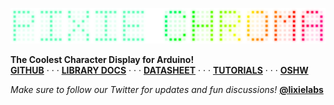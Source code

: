 <a href="https://github.com/connornishijima/Pixie_Chroma/#readme"><img src="logo.png"></a>
<p>
  <b>The Coolest Character Display for Arduino!</b><br>
  <a href="https://github.com/connornishijima/Pixie_Chroma/#readme"><b>GITHUB</b></a> · · · 
  <a href="https://connornishijima.github.io/Pixie_Chroma/?section=docs"><b>LIBRARY DOCS</b></a> · · · 
  <a href="https://connornishijima.github.io/Pixie_Chroma/?section=datasheet"><b>DATASHEET</b></a> · · · 
  <a href="https://connornishijima.github.io/Pixie_Chroma/?section=tutorials"><b>TUTORIALS</b></a> · · · 
  <a href="https://connornishijima.github.io/Pixie_Chroma/?section=oshw"><b>OSHW</b></a>
</p>

*Make sure to follow our Twitter for updates and fun discussions!* **[@lixielabs](https://twitter.com/lixielabs)**

